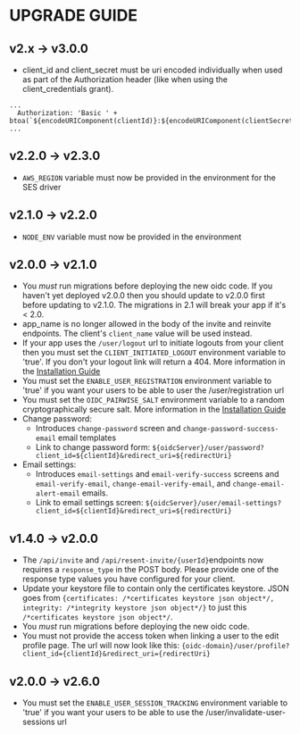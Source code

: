# UPGRADE GUIDE
## v2.x -> v3.0.0
- client_id and client_secret must be uri encoded individually when used as part of the Authorization header (like when using the client_credentials grant).
```
...
  Authorization: 'Basic ' + btoa(`${encodeURIComponent(clientId)}:${encodeURIComponent(clientSecret)}`),
...
```

## v2.2.0 -> v2.3.0
- `AWS_REGION` variable must now be provided in the environment for the SES driver

## v2.1.0 -> v2.2.0
- `NODE_ENV` variable must now be provided in the environment

## v2.0.0 -> v2.1.0
- You _must_ run migrations before deploying the new oidc code. If you haven't yet deployed v2.0.0 then you should update to v2.0.0 first before updating to v2.1.0. The migrations in 2.1 will break your app if it's < 2.0.
- app_name is no longer allowed in the body of the invite and reinvite endpoints. The client's `client_name` value will be used instead.
- If your app uses the `/user/logout` url to initiate logouts from your client then you must set the `CLIENT_INITIATED_LOGOUT` environment variable to 'true'. If you don't your logout link will return a 404. More information in the [Installation Guide](docs/installation.md#app-config)
- You must set the `ENABLE_USER_REGISTRATION` environment variable to 'true' if you want your users to be able to user the /user/registration url
- You must set the `OIDC_PAIRWISE_SALT` environment variable to a random cryptographically secure salt. More information in the [Installation Guide](docs/installation.md#app-config)
- Change password:
  - Introduces `change-password` screen and `change-password-success-email` email templates
  - Link to change password form: `${oidcServer}/user/password?client_id=${clientId}&redirect_uri=${redirectUri}`
- Email settings:
  - Introduces `email-settings` and `email-verify-success` screens and `email-verify-email`, `change-email-verify-email`, and `change-email-alert-email` emails.
  - Link to email settings screen: `${oidcServer}/user/email-settings?client_id=${clientId}&redirect_uri=${redirectUri}`


## v1.4.0 -> v2.0.0

- The `/api/invite` and `/api/resent-invite/{userId}`endpoints now requires a `response_type` in the POST body. Please provide one of the response type values you have configured for your client.
- Update your keystore file to contain only the certificates keystore. JSON goes from `{certificates: /*certificates keystore json object*/, integrity: /*integrity keystore json object*/}` to just this `/*certificates keystore json object*/`.
- You _must_ run migrations before deploying the new oidc code.
- You must not provide the access token when linking a user to the edit profile page. The url will now look like this: `{oidc-domain}/user/profile?client_id={clientId}&redirect_uri={redirectUri}`

## v2.0.0 -> v2.6.0
- You must set the `ENABLE_USER_SESSION_TRACKING` environment variable to 'true' if you want your users to be able to use the /user/invalidate-user-sessions url
